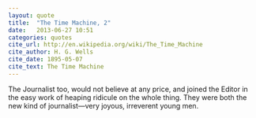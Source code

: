 ```yaml
---
layout: quote
title:  "The Time Machine, 2"
date:   2013-06-27 10:51
categories: quotes
cite_url: http://en.wikipedia.org/wiki/The_Time_Machine
cite_author: H. G. Wells
cite_date: 1895-05-07 
cite_text: The Time Machine
---
```


The Journalist too, would not believe at any price, and joined the Editor in the easy work of heaping ridicule on the whole thing. They were both the new kind of journalist—very joyous, irreverent young men.